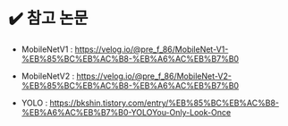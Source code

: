 # ✔️ 참고 논문
- MobileNetV1 : https://velog.io/@pre_f_86/MobileNet-V1-%EB%85%BC%EB%AC%B8-%EB%A6%AC%EB%B7%B0

- MobileNetV2 : https://velog.io/@pre_f_86/MobileNet-V2-%EB%85%BC%EB%AC%B8-%EB%A6%AC%EB%B7%B0

- YOLO :  https://bkshin.tistory.com/entry/%EB%85%BC%EB%AC%B8-%EB%A6%AC%EB%B7%B0-YOLOYou-Only-Look-Once
